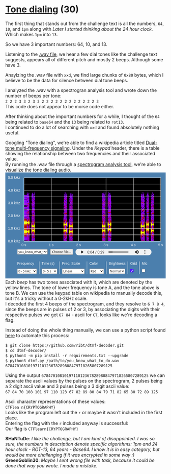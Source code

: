# [Tone dialing](https://ctflearn.com/challenge/889) (30)
The first thing that stands out from the challenge text is all the numbers, `64`, `10`, and `1pm` along with *Later I started thinking about the 24 hour clock.* Which makes `1pm` into `13`. <br />

So we have 3 important numbers: 64, 10, and 13. <br />

Listening to the [.wav file](https://ctflearn.com/challenge/download/889), we hear a few dial tones like the challenge text suggests, appears all of different pitch and mostly 2 beeps. Although some have 3. <br />

Anaylzing the .wav file with `xxd`, we find large chunks of `0x80` bytes, which I believe to be the data for silence between dial tone beeps. <br /> 

I analyzed the .wav with a spectrogran analysis tool and wrote down the number of beeps per tone: <br />
`2 2 2 3 3 2 3 3 2 2 2 2 2 2 2 2 2 2 2 2 3` <br />
This code does not appear to be morse code either. <br />

After thinking about the important numbers for a while, I thought of the `64` being related to `base64` and the `13` being related to `rot13`. <br />
I continued to do a lot of searching with `xxd` and found absolutely nothing useful. <br />

Googling "Tone dialing", we're able to find a wikipedia article titled [Dual-tone multi-frequency signaling](https://en.wikipedia.org/wiki/Dual-tone_multi-frequency_signaling). Under the *Keypad* header, there is a table showing the relationship between two frequencies and their associated value. <br />
By running the .wav file through a [spectrogram analysis tool](https://academo.org/articles/spectrogram/), we're able to visualize the tone dialing audio. <br />
![Spectrogram](img/spectrogram.png) <br />
Each *beep* has two tones associated with it, which are denoted by the yellow lines. The tone of lower frequency is tone A, and the tone above is tone B. We can use the keypad table on wikipedia to manually decode this, but it's a tricky without a 0-2kHz scale. <br />
I decoded the first 4 beeps of the spectrogram, and they resolve to `6 7 8 4`, since the beeps are in pulses of 2 or 3, by associating the digits with their respective pulses we get `67 84` - ascii for `CT`, looks like we're decoding a flag. <br />

Instead of doing the whole thing manually, we can use a python script found [here](https://github.com/ribt/dtmf-decoder) to automate this process: <br />
```
$ git clone https://github.com/ribt/dtmf-decoder.git
$ cd dtmf-decoder/
$ python3 -m pip install -r requirements.txt --upgrade
$ python3 dtmf.py /path/to/you_know_what_to_do.wav
67847010810197110123678289808479718265807289125
``` 

Using the output `67847010810197110123678289808479718265807289125` we can separate the ascii values by the pulses on the spectrogram, 2 pulses being a 2 digit ascii value and 3 pulses being a 3 digit ascii value: <br />
`67 84 70 108 101 97 110 123 67 82 89 80 84 79 71 82 65 80 72 89 125` <br />

Ascii character representations of these values: <br />
`CTFlea n{CRYPTOGRAPHY}` <br />
Looks like the program left out the `r` or maybe it wasn't included in the first place. <br />
Entering the flag with the `r` included anyway is successful: <br />
Our flag is `CTFlearn{CRYPTOGRAPHY}` <br />

**SHaNTuDe**: *I like the challenge, but I am kind of disappointed. I was so sure, the numbers in description denote specific algorithms: 1pm and 24 hour clock - ROT-13, 64 years - Base64. I know it is in easy category, but would be more challenging if it was encrypted in some way :)* <br />
**GreenGoblin30**: *Maybe I sent wrong file with task, because it could be done that way you wrote. I made a mistake.* <br />
